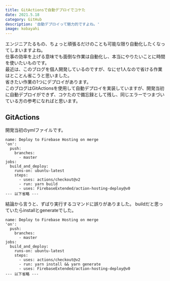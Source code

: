 ```yaml
---
title: GitActionsで自動デプロイでコケた
date: 2021.5.18
category: GitHub
description: '自動デプロイって魅力的ですよね。'
image: kobayahi
---
```


エンジニアたるもの、ちょっと頑張るだけのことも可能な限り自動化したくなってしまいますよね。  
仕事の効率を上げる意味でも面倒な作業は自動化し、本当にやりたいことに時間を使いたいものです。  
最近は、このブログを個人開発しているのですが、なにせ1人なので省ける作業はとことん省こうと思いました。  
省きたい作業の1つにデプロイがあります。  
このブログはGitActionsを使用して自動デプロイを実装していますが、開発当初に自動デプロイができず、コケたので備忘録として残し、同じエラーでつまづいている方の参考になればと思います。

## GitActions
開発当初のymlファイルです。
```
name: Deploy to Firebase Hosting on merge
'on':
  push:
    branches:
      - master
jobs:
  build_and_deploy:
    runs-on: ubuntu-latest
    steps:
      - uses: actions/checkout@v2
      - run: yarn build
      - uses: FirebaseExtended/action-hosting-deploy@v0
--- 以下省略 ---

```

結論から言うと、ずばり実行するコマンドに誤りがありました。
buildだと思っていたらinstallとgenerateでした。

```
name: Deploy to Firebase Hosting on merge
'on':
  push:
    branches:
      - master
jobs:
  build_and_deploy:
    runs-on: ubuntu-latest
    steps:
      - uses: actions/checkout@v2
      - run: yarn install && yarn generate
      - uses: FirebaseExtended/action-hosting-deploy@v0
--- 以下省略 ---

```
